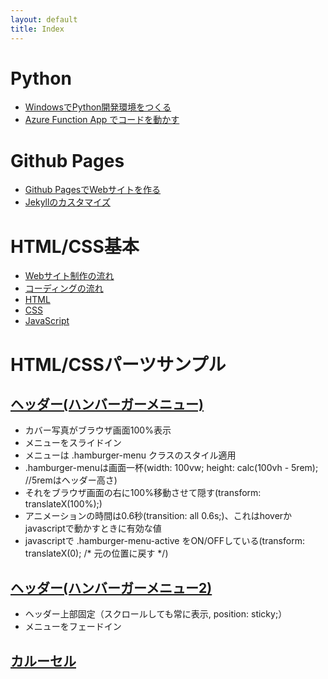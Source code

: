 ```yaml
---
layout: default
title: Index
---
```


# Python
- [WindowsでPython開発環境をつくる](./python-devenv-windows)
- [Azure Function App でコードを動かす](./python-azure-functions)

# Github Pages
- [Github PagesでWebサイトを作る](./github-pages-setup)
- [Jekyllのカスタマイズ](./github-pages-jekyll-customize)

# HTML/CSS基本
- [Webサイト制作の流れ](./webdev/webdev-overview)
- [コーディングの流れ](./webdev/webdev-coding-overview)
- [HTML](./webdev/webdev-html)
- [CSS](./webdev/webdev-css)
- [JavaScript](./webdev/webdev-js)

# HTML/CSSパーツサンプル
## [ヘッダー(ハンバーガーメニュー)](./webdev/parts/hamburger1/)
  - カバー写真がブラウザ画面100%表示
  - メニューをスライドイン
  - メニューは .hamburger-menu クラスのスタイル適用
  - .hamburger-menuは画面一杯(width: 100vw; height: calc(100vh - 5rem); //5remはヘッダー高さ)
  - それをブラウザ画面の右に100%移動させて隠す(transform: translateX(100%);)
  - アニメーションの時間は0.6秒(transition: all 0.6s;)、これはhoverかjavascriptで動かすときに有効な値
  - javascriptで .hamburger-menu-active をON/OFFしている(transform: translateX(0); /* 元の位置に戻す */)

## [ヘッダー(ハンバーガーメニュー2)](./webdev/parts/hamburger2/)
- ヘッダー上部固定（スクロールしても常に表示, position: sticky;）
- メニューをフェードイン

## [カルーセル](./webdev/parts/carousel1/)


